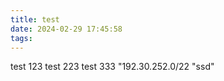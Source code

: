 ```yaml
---
title: test
date: 2024-02-29 17:45:58
tags:
---
```

test 123
test 223
test 333
 "192.30.252.0/22
 "ssd"